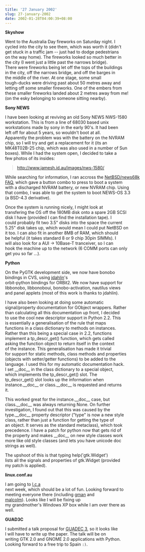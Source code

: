 ```yaml
---
title: '27 January 2002'
slug: 27-january-2002
date: 2002-01-28T04:00:39+08:00
---
```


**Skyshow**

Went to the Australia Day fireworks on Saturday night. I\
cycled into the city to see them, which was worth it (didn\'t\
get stuck in a traffic jam \-- just had to dodge pedestrians\
on the way home). The fireworks looked so much better in\
the city (I went just a little past the narrows bridge).\
There were fireworks being let off the tops of the buildings\
in the city, off the narrows bridge, and off the barges in\
the middle of the river. At one stage, some small\
tough-ducks were driving past about 50 metres away and\
letting off some smaller fireworks. One of the embers from\
these smaller fireworks landed about 2 metres away from me!\
(on the esky belonging to someone sitting nearby).

**Sony NEWS**

I have been looking at reviving an old Sony NEWS NWS-1580\
workstation. This is from a line of 68030 based unix\
workstations made by sony in the early 90\'s. It had been\
left off for about 5 years, so wouldn\'t boot at all.\
Apparently the problem was with the battery on the NVRAM\
chip, so I will try and get a replacement for it (its an\
MK48T02B-25 chip, which was also used in a number of Sun\
boxes). While I had the system open, I decided to take a\
few photos of its insides:

> <http://www.jamesh.id.au/images/nws-1580/>

While searching for information, I ran accross the [NetBSD/news68k\
FAQ](http://www.netbsd.org/Ports/news68k/faq.html), which gave a button
combo to press to boot a system\
with a discharged NVRAM battery, or new NVRAM chip. Using\
that combo, I was able to get the system to boot NEWS-OS 3.3\
(a BSD-4.3 derivative).

Once the system is running nicely, I might look at\
transfering the OS off the 180MB disk onto a spare 2GB SCSI\
disk I have (provided I can find the installation tape). I\
could probably fit two 3.5\" disks into the space the current\
5.25\" disk takes up, which would mean I could put NetBSD on\
it too. I can also fit in another 8MB of RAM, which should\
be helpful (it takes standard 8 or 9 chip 30pin SIMMs). I\
will also look for a AUI -\> 10Base-T tranceiver, so I can\
hook the machine up to the network (6 COMM ports can only\
get you so far \...).

**Python**

On the PyGTK development side, we now have bonobo\
bindings in CVS, using
[jdahlin](http://www.advogato.org/person/zilch)\'s\
orbit-python bindings for ORBit2. We now have support for\
libbonobo, libbonoboui, bonobo-activation, nautilus views\
and panel applets (most of this work is thanks to jdahlin).

I have also been looking at doing some automatic\
signal/property documentation for GObject wrappers. Rather\
than calculating all this documentation up front, I decided\
to use the cool new descriptor support in Python 2.2. This\
is essentially a generalisation of the rule that maps\
functions in a class dictionary to methods on instances.\
Rather than this being a special case in 2.2, functions\
implement a tp\_descr\_get() function, which gets called\
asking the function object to return itself in the context\
of the instance. This generalisation has made it trivial\
for support for static methods, class methods and properties\
(objects with setter/getter functions) to be added to the\
language. I used this for my automatic documentation hack.\
I set \_\_doc\_\_ in the class dictionary to a special object,\
which implements the tp\_descr\_get() slot. The\
tp\_descr\_get() slot looks up the information when\
instance.\_\_doc\_\_ or class.\_\_doc\_\_ is requested and returns\
it.

This worked great for the instance.\_\_doc\_\_ case, but\
class.\_\_doc\_\_ was always returning None. On further\
investigation, I found out that this was caused by the\
type.\_\_doc\_\_ property descriptor (\"type\" is now a new style\
class, rather than just a function for getting the type of\
an object. It serves as the standard metaclass), which took\
precedence. I have a patch for python now that gets rid of\
the property and makes \_\_doc\_\_ on new style classes work\
more like old style classes (and lets you have unicode doc\
strings as well).

The upshoot of this is that typing help(\'gtk.Widget\')\
lists all the signals and properties of gtk.Widget (provided\
my patch is applied).

**linux.conf.au**

I am going to [l.c.a](http://linux.conf.au/)\
next week, which should be a lot of fun. Looking forward to\
meeting everyone there (including
[gman](http://www.advogato.org/person/gman/) and\
[malcolm](http://www.advogato.org/person/malcolm/)). Looks like I will
be fixing up\
my grandmother\'s Windows XP box while I am over there as\
well.

**GUAD3C**

I submitted a talk proposal for [GUADEC 3](http://www.guadec.org), so it
looks like\
I will have to write up the paper. The talk will be on\
writing GTK 2.0 and GNOME 2.0 applications with Python.\
Looking forward to a free trip to Spain `:)`.

